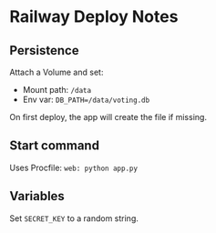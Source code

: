 # Railway Deploy Notes

## Persistence
Attach a Volume and set:
- Mount path: `/data`
- Env var: `DB_PATH=/data/voting.db`

On first deploy, the app will create the file if missing.

## Start command
Uses Procfile: `web: python app.py`

## Variables
Set `SECRET_KEY` to a random string.

